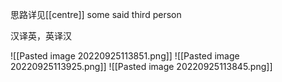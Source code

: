思路详见[[centre]]
some said third person 

汉译英，英译汉

![[Pasted image 20220925113851.png]]
![[Pasted image 20220925113925.png]]
![[Pasted image 20220925113845.png]]